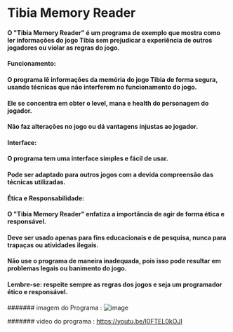 # Tibia Memory Reader

#### O "Tibia Memory Reader" é um programa de exemplo que mostra como ler informações do jogo Tibia sem prejudicar a experiência de outros jogadores ou violar as regras do jogo.

#### Funcionamento:

#### O programa lê informações da memória do jogo Tibia de forma segura, usando técnicas que não interferem no funcionamento do jogo.
#### Ele se concentra em obter o level, mana e health do personagem do jogador.
#### Não faz alterações no jogo ou dá vantagens injustas ao jogador.

#### Interface:
#### O programa tem uma interface simples e fácil de usar.
#### Pode ser adaptado para outros jogos com a devida compreensão das técnicas utilizadas.

#### Ética e Responsabilidade:
#### O "Tibia Memory Reader" enfatiza a importância de agir de forma ética e responsável.
#### Deve ser usado apenas para fins educacionais e de pesquisa, nunca para trapaças ou atividades ilegais.
#### Não use o programa de maneira inadequada, pois isso pode resultar em problemas legais ou banimento do jogo.
#### Lembre-se: respeite sempre as regras dos jogos e seja um programador ético e responsável.

####### imagem do Programa : 
![image](https://github.com/srnaja/TibiaMemoryReader/assets/139243138/3a7d08b7-7296-4060-811e-175bc2877d62)

####### video do programa : https://youtu.be/I0FTEL0kOJI

